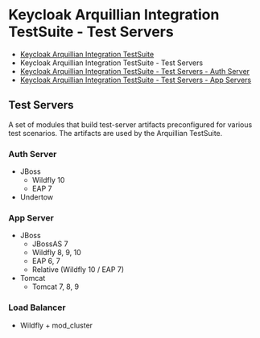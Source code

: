# Keycloak Arquillian Integration TestSuite - Test Servers

- [Keycloak Arquillian Integration TestSuite](../README.md)
- Keycloak Arquillian Integration TestSuite - Test Servers
- [Keycloak Arquillian Integration TestSuite - Test Servers - Auth Server](auth-server/README.md)
- [Keycloak Arquillian Integration TestSuite - Test Servers - App Servers](app-server/README.md)

## Test Servers

A set of modules that build test-server artifacts preconfigured for various test scenarios.
The artifacts are used by the Arquillian TestSuite.

### Auth Server

- JBoss
  - Wildfly 10
  - EAP 7
- Undertow


### App Server

- JBoss
  - JBossAS 7
  - Wildfly 8, 9, 10
  - EAP 6, 7
  - Relative (Wildfly 10 / EAP 7)
- Tomcat
  - Tomcat 7, 8, 9


### Load Balancer

- Wildfly + mod_cluster

